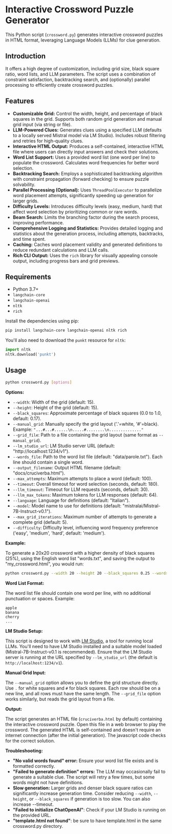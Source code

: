 # Interactive Crossword Puzzle Generator

This Python script (`crossword.py`) generates interactive crossword puzzles in HTML format, leveraging Language Models (LLMs) for clue generation. 

## Introduction

It offers a high degree of customization, including grid size, black square ratio, word lists, and LLM parameters.  The script uses a combination of constraint satisfaction, backtracking search, and (optionally) parallel processing to efficiently create crossword puzzles. 

## Features

*   **Customizable Grid:** Control the width, height, and percentage of black squares in the grid.  Supports both random grid generation and manual grid input (via string or file).
*   **LLM-Powered Clues:** Generates clues using a specified LLM (defaults to a locally served Mistral model via LM Studio).  Includes robust filtering and retries for high-quality clues.
*   **Interactive HTML Output:** Produces a self-contained, interactive HTML file where users can directly input answers and check their solutions.
*   **Word List Support:** Uses a provided word list (one word per line) to populate the crossword.  Calculates word frequencies for better word selection.
*   **Backtracking Search:** Employs a sophisticated backtracking algorithm with constraint propagation (forward checking) to ensure puzzle solvability.
*   **Parallel Processing (Optional):** Uses `ThreadPoolExecutor` to parallelize word placement attempts, significantly speeding up generation for larger grids.
*   **Difficulty Levels:** Introduces difficulty levels (easy, medium, hard) that affect word selection by prioritizing common or rare words.
*   **Beam Search:** Limits the branching factor during the search process, improving performance.
*   **Comprehensive Logging and Statistics:**  Provides detailed logging and statistics about the generation process, including attempts, backtracks, and time spent.
*   **Caching:** Caches word placement validity and generated definitions to reduce redundant calculations and LLM calls.
*   **Rich CLI Output:** Uses the `rich` library for visually appealing console output, including progress bars and grid previews.

## Requirements

*   Python 3.7+
*   `langchain-core`
*   `langchain-openai`
*   `nltk`
*   `rich`

Install the dependencies using pip:

```bash
pip install langchain-core langchain-openai nltk rich
```

You'll also need to download the `punkt` resource for `nltk`:
```python
import nltk
nltk.download('punkt')
```

## Usage

```bash
python crossword.py [options]
```

**Options:**

*   `--width`: Width of the grid (default: 15).
*   `--height`: Height of the grid (default: 15).
*   `--black_squares`: Approximate percentage of black squares (0.0 to 1.0, default: 0.17).
*   `--manual_grid`:  Manually specify the grid layout ('.'=white, '#'=black).  Example: `"...#...#......\n.....#........\n.............."`
*   `--grid_file`: Path to a file containing the grid layout (same format as `--manual_grid`).
*   `--lm_studio_url`:  LM Studio server URL (default: "http://localhost:1234/v1").
*   `--words_file`: Path to the word list file (default: "data/parole.txt").  Each line should contain a single word.
*   `--output_filename`: Output HTML filename (default: "docs/cruciverba.html").
*   `--max_attempts`: Maximum attempts to place a word (default: 100).
*   `--timeout`: Overall timeout for word selection (seconds, default: 180).
*   `--llm_timeout`: Timeout for LLM requests (seconds, default: 30).
*   `--llm_max_tokens`: Maximum tokens for LLM responses (default: 64).
*   `--language`: Language for definitions (default: "Italian").
*   `--model`: Model name to use for definitions (default: "mistralai/Mistral-7B-Instruct-v0.1").
*   `--max_grid_iterations`: Maximum number of attempts to generate a complete grid (default: 5).
*    `--difficulty`: Difficulty level, influencing word frequency preference ('easy', 'medium', 'hard', default: 'medium').

**Example:**

To generate a 20x20 crossword with a higher density of black squares (25%), using the English word list "words.txt", and saving the output to "my_crossword.html", you would run:

```bash
python crossword.py --width 20 --height 20 --black_squares 0.25 --words_file words.txt --output_filename my_crossword.html --language English
```

**Word List Format:**

The word list file should contain one word per line, with no additional punctuation or spaces.  Example:

```
apple
banana
cherry
...
```

**LM Studio Setup:**

This script is designed to work with [LM Studio](https://lmstudio.ai/), a tool for running local LLMs.  You'll need to have LM Studio installed and a suitable model loaded (Mistral-7B-Instruct-v0.1 is recommended).  Ensure that the LM Studio server is running at the URL specified by `--lm_studio_url` (the default is `http://localhost:1234/v1`).

**Manual Grid Input:**

The `--manual_grid` option allows you to define the grid structure directly.  Use `.` for white squares and `#` for black squares.  Each row should be on a new line, and all rows must have the same length.  The `--grid_file` option works similarly, but reads the grid layout from a file.

**Output:**

The script generates an HTML file (`cruciverba.html` by default) containing the interactive crossword puzzle.  Open this file in a web browser to play the crossword.  The generated HTML is self-contained and doesn't require an internet connection (after the initial generation).
The javascript code checks for the correct solution.

**Troubleshooting:**

*   **"No valid words found" error:** Ensure your word list file exists and is formatted correctly.
*   **"Failed to generate definition" errors:** The LLM may occasionally fail to generate a suitable clue.  The script will retry a few times, but some words might not have definitions.
*   **Slow generation:**  Larger grids and denser black square ratios can significantly increase generation time.  Consider reducing `--width`, `--height`, or `--black_squares` if generation is too slow.  You can also increase --timeout.
*  **"Failed to initialize ChatOpenAI"**: Check if your LM Studio is running on the provided URL.
* **"template.html not found"**: be sure to have template.html in the same crossword.py directory.

